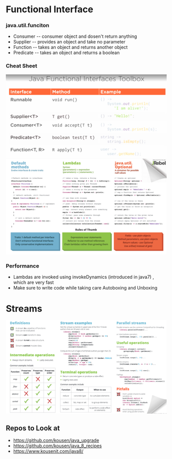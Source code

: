 # Functional Interface 

### java.util.funciton
* Consumer -- consumer object and dosen't return anything 
* Supplier -- provides an object and take no parameter 
* Function -- takes an object and returns another object
* Predicate -- takes an object and returns a boolean 

### Cheat Sheet
![](https://github.com/bhargrah/java_lambda_expression/blob/master/src/resources/CheatSheet.png)
![](https://github.com/bhargrah/java_lambda_expression/blob/master/src/resources/function.png)

### Performance 
* Lambdas are invoked using invokeDynamics (introduced in java7) , which are very fast 
* Make sure to write code while taking care Autoboxing and Unboxing


# Streams
![](https://github.com/bhargrah/java_lambda_expression/blob/master/src/resources/streams.png)

## Repos to Look at 
- https://github.com/kousen/java_upgrade
- https://github.com/kousen/java_8_recipes
- https://www.kousenit.com/java8/
